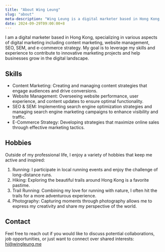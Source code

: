```yaml
---
title: "About Wing Leung"
slug: "about"
meta-description: "Wing Leung is a digital marketer based in Hong Kong, specializing in various aspects of digital marketing including content marketing, website management, SEO, SEM, and e-commerce strategy. My goal is to leverage my skills and experience to contribute to innovative marketing projects and help businesses grow in the digital landscape."
date: 2024-09-29T09:00:00+8
---
```


I am a digital marketer based in Hong Kong, specializing in various aspects of digital marketing including content marketing, website management, SEO, SEM, and e-commerce strategy. My goal is to leverage my skills and experience to contribute to innovative marketing projects and help businesses grow in the digital landscape.


## Skills
- Content Marketing: Creating and managing content strategies that engage audiences and drive conversions.
- Website Management: Overseeing website performance, user experience, and content updates to ensure optimal functionality.
- SEO & SEM: Implementing search engine optimization strategies and managing search engine marketing campaigns to enhance visibility and traffic.
- E-Commerce Strategy: Developing strategies that maximize online sales through effective marketing tactics.

## Hobbies

Outside of my professional life, I enjoy a variety of hobbies that keep me active and inspired:

1. Running: I participate in local running events and enjoy the challenge of long-distance runs.
2. Hiking: Exploring the beautiful trails around Hong Kong is a favorite pastime.
3. Trail Running: Combining my love for running with nature, I often hit the trails for a more adventurous experience.
4. Photography: Capturing moments through photography allows me to express my creativity and share my perspective of the world.

## Contact

Feel free to reach out if you would like to discuss potential collaborations, job opportunities, or just want to connect over shared interests: [hi@wingleung.me](mailto:hi@wingleung.me)